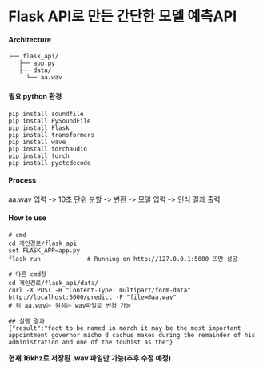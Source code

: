 # Flask API로 만든 간단한 모델 예측API
#### Architecture  
```
├── flask_api/
   ├── app.py
   ├── data/
     └── aa.wav
```
#### 필요 python 환경
```
pip install soundfile  
pip install PySoundFile  
pip install Flask  
pip install transformers  
pip install wave  
pip install torchaudio  
pip install torch  
pip install pyctcdecode
```
#### Process
aa.wav 입력 -> 10초 단위 분할 -> 변환 -> 모델 입력 -> 인식 결과 출력

#### How to use
```
# cmd
cd 개인경로/flask_api
set FLASK_APP=app.py
flask run             # Running on http://127.0.0.1:5000 뜨면 성공

# 다른 cmd창
cd 개인경로/flask_api/data/
curl -X POST -H "Content-Type: multipart/form-data" http://localhost:5000/predict -F "file=@aa.wav"
# 뒤 aa.wav는 원하는 wav파일로 변경 가능

## 실행 결과
{"result":"fact to be named in march it may be the most important appointment governor micho d cachus makes during the remainder of his administration and one of the touhist as the"}
```
**현재 16khz로 저장된 .wav 파일만 가능(추후 수정 예정)** 
